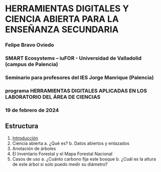 # HERRAMIENTAS DIGITALES Y CIENCIA ABIERTA PARA LA ENSEÑANZA SECUNDARIA
### Felipe Bravo Oviedo
### SMART Ecosystems – iuFOR - Universidad de Valladolid (campus de Palencia)
### Seminario para profesores del IES Jorge Manrique (Palencia) 
### programa HERRAMIENTAS DIGITALES APLICADAS EN LOS LABORATORIO DEL ÁREA DE CIENCIAS
### 19 de febrero de 2024

## Estructura

1.	[Introducción](https://github.com/Felipe-Bravo/HerramientasDigitales-CienciaAbierta-IES/introduccion)
2.	Ciencia abierta
    a.	¿Qué es?
    b.	Datos abiertos y enlazados
3.	Anotación de árboles
4.	El Inventario Forestal y el Mapa Forestal Nacional
5.	Casos de uso
    a.	¿Cuánto carbono fija este bosque
    b.	¿Cuál es la altura de este árbol si solo puedo medir su diámetro?

